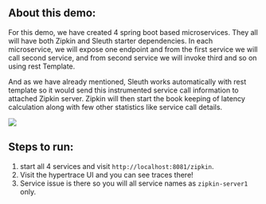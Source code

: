 ## About this demo:
For this demo, we have created 4 spring boot based microservices. They all will have both Zipkin and Sleuth starter dependencies. In each microservice, we will expose one endpoint and from the first service we will call second service, and from second service we will invoke third and so on using rest Template.

And as we have already mentioned, Sleuth works automatically with rest template so it would send this instrumented service call information to attached Zipkin server. Zipkin will then start the book keeping of latency calculation along with few other statistics like service call details.

![](https://howtodoinjava.com/wp-content/uploads/2017/08/5-3.jpg)

## Steps to run:
1. start all 4 services and visit `http://localhost:8081/zipkin`.
2. Visit the hypertrace UI and you can see traces there!
3. Service issue is there so you will all service names as `zipkin-server1` only. 

